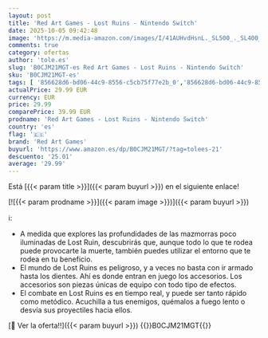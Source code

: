 ```yaml
---
layout: post
title: 'Red Art Games - Lost Ruins - Nintendo Switch'
date: 2025-10-05 09:42:48
image: 'https://m.media-amazon.com/images/I/41AUHvdHsnL._SL500_._SL400_.jpg'
comments: true
category: ofertas
author: 'tole.es'
slug: 'B0CJM21MGT-es Red Art Games - Lost Ruins - Nintendo Switch'
sku: 'B0CJM21MGT-es'
tags: [ '856628d6-bd06-44c9-8556-c5cb75f77e2b_0','856628d6-bd06-44c9-8556-c5cb75f77e2b_2201','856628d6-bd06-44c9-8556-c5cb75f77e2b_3601','Arborist Merchandising Root','Hardware y juegos para Nintendo Switch','Juegos para Nintendo Switch','Preventa de Videojuegos','Self Service','Special Features Stores','Videojuegos','Videojuegos más esperados','nintendo','red art games','🇪🇸', ]
actualPrice: 29.99 EUR
currency: EUR
price: 29.99
comparePrice: 39.99 EUR
prodname: 'Red Art Games - Lost Ruins - Nintendo Switch'
country: 'es'
flag: '🇪🇸'
brand: 'Red Art Games'
buyurl: 'https://www.amazon.es/dp/B0CJM21MGT/?tag=tolees-21'
descuento: '25.01'
average: '29.99'
---
```


Está [{{< param title >}}]({{< param buyurl >}}) en el siguiente enlace!

[![{{< param prodname >}}]({{< param image >}})]({{< param buyurl >}})

ℹ️:

- A medida que explores las profundidades de las mazmorras poco iluminadas de Lost Ruin, descubrirás que, aunque todo lo que te rodea puede provocarte la muerte, también puedes utilizar el entorno que te rodea en tu beneficio.
- El mundo de Lost Ruins es peligroso, y a veces no basta con ir armado hasta los dientes. Ahí es donde entran en juego los accesorios. Los accesorios son piezas únicas de equipo con todo tipo de efectos.
- El combate en Lost Ruins es en tiempo real, y puede ser tanto rápido como metódico. Acuchilla a tus enemigos, quémalos a fuego lento o desvía sus proyectiles hacia ellos.

[🛒 Ver la oferta!!]({{< param buyurl >}})
{{<world>}}B0CJM21MGT{{</world>}}
